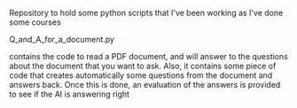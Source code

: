 Repository to hold some python scripts that I've been working as I've done some courses 

Q_and_A_for_a_document.py

contains the code to read a PDF document, and will answer to the questions about the document that you want to ask. Also, it contains some piece of code that creates automatically some questions from the document and answers back. Once this is done, an evaluation of the answers is provided to see if the AI is answering right
